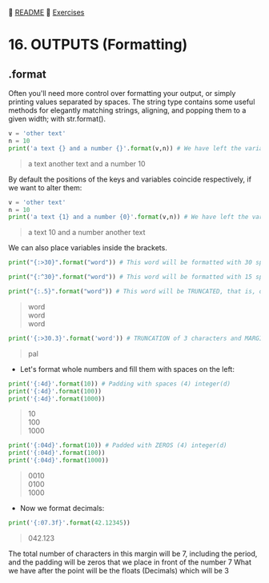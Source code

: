 :page_with_curl: [README](../README_en.md) :pencil: [Exercises](/tests/indicetests.md)

# 16. OUTPUTS (Formatting)
## .format

Often you'll need more control over formatting your output, or simply printing values ​​separated by
spaces.
The string type contains some useful methods for elegantly matching strings, aligning, and popping them to a given width; 
with str.format().

````python
v = 'other text'
n = 10
print('a text {} and a number {}'.format(v,n)) # We have left the variables v and n in the square brackets
````

>a text another text and a number 10

By default the positions of the keys and variables coincide respectively, if we want to alter them:

````python
v = 'other text'
n = 10
print('a text {1} and a number {0}'.format(v,n)) # We have left the variables v and n in the square brackets
````
>a text 10 and a number another text

We can also place variables inside the brackets.

````python
print("{:>30}".format("word")) # This word will be formatted with 30 spaces to the right

print("{:^30}".format("word")) # This word will be formatted with 15 spaces on the right and 15 on the left

print("{:.5}".format("word")) # This word will be TRUNCATED, that is, only the first 5 characters will be output
````
> word  
           word  
word  

````python
print('{:>30.3}'.format('word')) # TRUNCATION of 3 characters and MARGIN of 30 spaces
````
> pal


- Let's format whole numbers and fill them with spaces on the left:

````python
print('{:4d}'.format(10)) # Padding with spaces (4) integer(d)
print('{:4d}'.format(100))
print('{:4d}'.format(1000))
````

> 10  
 100  
1000  

````python
print('{:04d}'.format(10)) # Padded with ZEROS (4) integer(d)
print('{:04d}'.format(100))
print('{:04d}'.format(1000))
````
>0010  
0100  
1000  

- Now we format decimals:

````python
print('{:07.3f}'.format(42.12345)) 
````
>042.123

The total number of characters in this margin will be 7, including the period, and the padding will be zeros that we place in front of the number 7
What we have after the point will be the floats (Decimals) which will be 3
